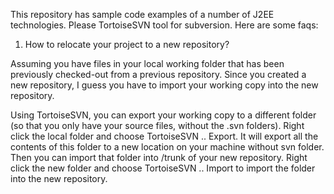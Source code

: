 This repository has sample code examples of a number of J2EE technologies. Please TortoiseSVN tool for subversion. Here are some faqs:

1. How to relocate your project to a new repository?

Assuming you have files in your local working folder that has been previously checked-out from a previous repository. Since you created a new repository, I guess you have to import your working copy into the new repository.

Using TortoiseSVN, you can export your working copy to a different folder (so that you only have your source files, without the .svn folders). Right click the local folder and choose TortoiseSVN .. Export. It will export all the contents of this folder to a new location on your machine without svn folder. Then you can import that folder into /trunk of your new repository. Right click the new folder and choose TortoiseSVN .. Import to import the folder into the new repository.